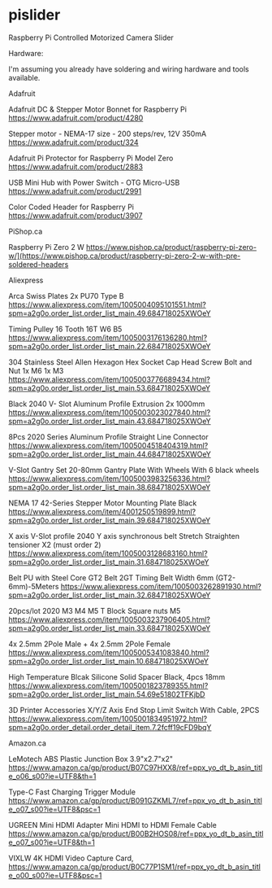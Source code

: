 # pislider
Raspberry Pi Controlled Motorized Camera Slider

Hardware:

I'm assuming you already have soldering and wiring hardware and tools available.

Adafruit

Adafruit DC & Stepper Motor Bonnet for Raspberry Pi
https://www.adafruit.com/product/4280

Stepper motor - NEMA-17 size - 200 steps/rev, 12V 350mA
https://www.adafruit.com/product/324

Adafruit Pi Protector for Raspberry Pi Model Zero
https://www.adafruit.com/product/2883

USB Mini Hub with Power Switch - OTG Micro-USB
https://www.adafruit.com/product/2991

Color Coded Header for Raspberry Pi
https://www.adafruit.com/product/3907


PiShop.ca

Raspberry Pi Zero 2 W
https://www.pishop.ca/product/raspberry-pi-zero-w/](https://www.pishop.ca/product/raspberry-pi-zero-2-w-with-pre-soldered-headers


Aliexpress

Arca Swiss Plates
2x PU70 Type B
https://www.aliexpress.com/item/1005004095101551.html?spm=a2g0o.order_list.order_list_main.49.684718025XWOeY

Timing Pulley 16 Tooth
16T W6 B5
https://www.aliexpress.com/item/1005003176136280.html?spm=a2g0o.order_list.order_list_main.22.684718025XWOeY

304 Stainless Steel Allen Hexagon Hex Socket Cap Head Screw Bolt and Nut
1x M6 1x M3
https://www.aliexpress.com/item/1005003776689434.html?spm=a2g0o.order_list.order_list_main.53.684718025XWOeY

Black 2040 V- Slot Aluminum Profile Extrusion
2x 1000mm
https://www.aliexpress.com/item/1005003023027840.html?spm=a2g0o.order_list.order_list_main.43.684718025XWOeY

8Pcs 2020 Series Aluminum Profile Straight Line Connector
https://www.aliexpress.com/item/1005004518404319.html?spm=a2g0o.order_list.order_list_main.44.684718025XWOeY

V-Slot Gantry Set 20-80mm Gantry Plate With Wheels
With 6 black wheels
https://www.aliexpress.com/item/1005003983256336.html?spm=a2g0o.order_list.order_list_main.38.684718025XWOeY

NEMA 17 42-Series Stepper Motor Mounting Plate
Black
https://www.aliexpress.com/item/4001250519899.html?spm=a2g0o.order_list.order_list_main.39.684718025XWOeY

X axis V-Slot profile 2040 Y axis synchronous belt Stretch Straighten tensioner
X2 (must order 2)
https://www.aliexpress.com/item/1005003128683160.html?spm=a2g0o.order_list.order_list_main.31.684718025XWOeY

Belt PU with Steel Core GT2 Belt 2GT Timing Belt Width 6mm
(GT2-6mm)-5Meters
https://www.aliexpress.com/item/1005003262891930.html?spm=a2g0o.order_list.order_list_main.32.684718025XWOeY

20pcs/lot 2020 M3 M4 M5 T Block Square nuts
M5
https://www.aliexpress.com/item/1005003237906405.html?spm=a2g0o.order_list.order_list_main.33.684718025XWOeY

4x 2.5mm 2Pole Male + 4x 2.5mm 2Pole Female
https://www.aliexpress.com/item/1005005341083840.html?spm=a2g0o.order_list.order_list_main.10.684718025XWOeY

High Temperature Blcak Silicone Solid Spacer
Black, 4pcs 18mm
https://www.aliexpress.com/item/1005001823789355.html?spm=a2g0o.order_list.order_list_main.54.69e51802TFKjbD

3D Printer Accessories X/Y/Z Axis End Stop Limit Switch
With Cable, 2PCS
https://www.aliexpress.com/item/1005001834951972.html?spm=a2g0o.order_detail.order_detail_item.7.2fcff19cFD9bqY


Amazon.ca

LeMotech ABS Plastic Junction Box
3.9"x2.7"x2"
https://www.amazon.ca/gp/product/B07C97HXX8/ref=ppx_yo_dt_b_asin_title_o06_s00?ie=UTF8&th=1

Type-C Fast Charging Trigger Module
https://www.amazon.ca/gp/product/B091GZKML7/ref=ppx_yo_dt_b_asin_title_o07_s00?ie=UTF8&psc=1

UGREEN Mini HDMI Adapter Mini HDMI to HDMI Female Cable
https://www.amazon.ca/gp/product/B00B2HOS08/ref=ppx_yo_dt_b_asin_title_o07_s00?ie=UTF8&th=1

VIXLW 4K HDMI Video Capture Card,
https://www.amazon.ca/gp/product/B0C77P1SM1/ref=ppx_yo_dt_b_asin_title_o00_s00?ie=UTF8&psc=1
